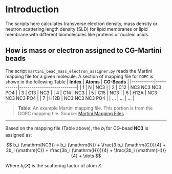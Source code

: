# Introduction
The scripts here calculates transverse electron density, mass density or neutron scattering length density (SLD) for lipid membranes or lipid membrane with different biomolecules like proteins or nucleic acids.

## How is mass or electron assigned to CG-Martini beads
The script `martini_bead_mass_electron_assigner.py` reads the Martini mapping file for a given molecule. A section of mapping file for `DOPC` is shown in the following Table
| **Index** | **Atoms** | **CG-Beads**               |
|-----------|-----------|----------------------------|
| 1         | N         | NC3                        |
| 2         | C12       | NC3 NC3 NC3 PO4            |
| 3         | C13       | NC3                        |
| 4         | C14       | NC3                        |
| 5         | C15       | NC3                        |
| 6         | H12A      | NC3 NC3 NC3 PO4            |
| 7         | H12B      | NC3 NC3 NC3 PO4            |
| …         | …         | …                          |

> **Table:** An example Martini mapping file. This portion is from the DOPC mapping file. Source: [Martini Mapping Files](https://cgmartini.nl/docs/downloads/force-field-parameters/martini2/lipidome.html)

---

Based on the mapping file (Table above), the $b_i$ for CG-bead **NC3** is assigned as:

$$
b_i (\mathrm{NC3}) = b_i (\mathrm{N}) + \frac{3 b_i (\mathrm{C})}{4} + 3b_i (\mathrm{C}) + \frac{3b_i (\mathrm{H})}{4} + \frac{3b_i (\mathrm{H})}{4} + \dots
$$

Where $b_i (X)$ is the scattering factor of atom $X$.
